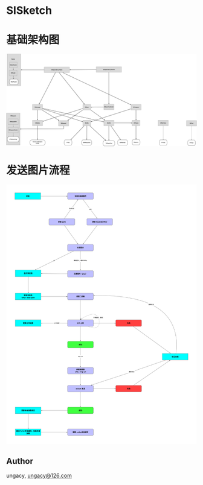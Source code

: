 # SISketch

# 基础架构图

![基础架构图](snapshot/structure.png)

# 发送图片流程

![发送图片流程](snapshot/send_image_workflow.png)

## Author

ungacy, ungacy@126.com

